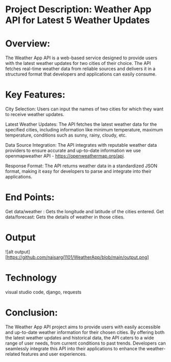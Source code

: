# Project Description: Weather App API for Latest 5 Weather Updates

# Overview:
The Weather App API is a web-based service designed to provide users with the latest weather updates for two cities of their choice. The API fetches real-time weather data from reliable sources and delivers it in a structured format that developers and applications can easily consume.

# Key Features:

City Selection: Users can input the names of two cities for which they want to receive weather updates.

Latest Weather Updates: The API fetches the latest weather data for the specified cities, including information like minimum temperature, maximum temperature,  conditions such as sunny, rainy, cloudy, etc.

Data Source Integration: The API integrates with reputable weather data providers to ensure accurate and up-to-date information we use openmapweather API - https://openweathermap.org/api.

Response Format: The API returns weather data in a standardized JSON format, making it easy for developers to parse and integrate into their applications.

# End Points:
Get data/weather : Gets the longitude and latitude of the cities entered.
Get data/forecast: Gets the details of weather in those cities.

# Output
![alt output][https://github.com/naisargi1101/WeatherApp/blob/main/output.png]

# Technology
visual studio code, django, requests

# Conclusion:
The Weather App API project aims to provide users with easily accessible and up-to-date weather information for their chosen cities. By offering both the latest weather updates and historical data, the API caters to a wide range of user needs, from current conditions to past trends. Developers can seamlessly integrate this API into their applications to enhance the weather-related features and user experiences.

